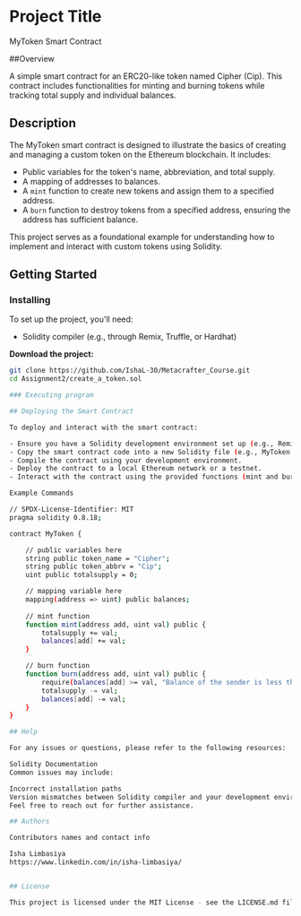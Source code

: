# Project Title

MyToken Smart Contract

##Overview

A simple smart contract for an ERC20-like token named Cipher (Cip). This contract includes functionalities for minting and burning tokens while tracking total supply and individual balances.

## Description

The MyToken smart contract is designed to illustrate the basics of creating and managing a custom token on the Ethereum blockchain. It includes:
- Public variables for the token's name, abbreviation, and total supply.
- A mapping of addresses to balances.
- A `mint` function to create new tokens and assign them to a specified address.
- A `burn` function to destroy tokens from a specified address, ensuring the address has sufficient balance.

This project serves as a foundational example for understanding how to implement and interact with custom tokens using Solidity.

## Getting Started

### Installing

To set up the project, you'll need:
- Solidity compiler (e.g., through Remix, Truffle, or Hardhat)

**Download the project:**
```bash
git clone https://github.com/IshaL-30/Metacrafter_Course.git
cd Assignment2/create_a_token.sol

### Executing program

## Deploying the Smart Contract

To deploy and interact with the smart contract:

- Ensure you have a Solidity development environment set up (e.g., Remix, Truffle, Hardhat).
- Copy the smart contract code into a new Solidity file (e.g., MyToken.sol).
- Compile the contract using your development environment.
- Deploy the contract to a local Ethereum network or a testnet.
- Interact with the contract using the provided functions (mint and burn).

Example Commands

// SPDX-License-Identifier: MIT
pragma solidity 0.8.18;

contract MyToken {

    // public variables here
    string public token_name = "Cipher";
    string public token_abbrv = "Cip";
    uint public totalsupply = 0;

    // mapping variable here
    mapping(address => uint) public balances;
    
    // mint function
    function mint(address add, uint val) public {
        totalsupply += val;
        balances[add] += val;
    }

    // burn function
    function burn(address add, uint val) public {
        require(balances[add] >= val, "Balance of the sender is less than the amount to burn.");
        totalsupply -= val;
        balances[add] -= val;
    }
}

## Help

For any issues or questions, please refer to the following resources:

Solidity Documentation
Common issues may include:

Incorrect installation paths
Version mismatches between Solidity compiler and your development environment
Feel free to reach out for further assistance.

## Authors

Contributors names and contact info

Isha Limbasiya  
https://www.linkedin.com/in/isha-limbasiya/


## License

This project is licensed under the MIT License - see the LICENSE.md file for details.